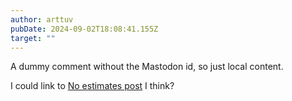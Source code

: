 ```yaml
---
author: arttuv
pubDate: 2024-09-02T18:08:41.155Z
target: ""
---
```

A dummy comment without the Mastodon id, so just local content.

I could link to [No estimates post](../../writings/no-estimates) I think?